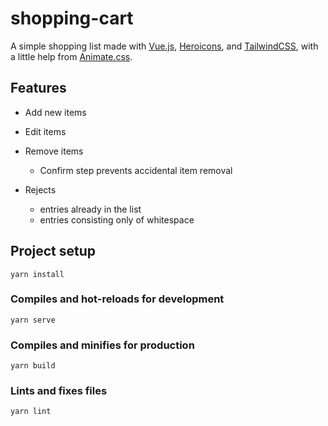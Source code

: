 # shopping-cart

A simple shopping list made with [Vue.js](https://vuejs.org/), [Heroicons](https://github.com/refactoringui/heroicons), and [TailwindCSS](https://tailwindcss.com/), with a little help from [Animate.css](https://animate.style/).

## Features

* Add new items
* Edit items
* Remove items
  * Confirm step prevents accidental item removal

* Rejects
  * entries already in the list
  * entries consisting only of whitespace

## Project setup
```
yarn install
```

### Compiles and hot-reloads for development
```
yarn serve
```

### Compiles and minifies for production
```
yarn build
```

### Lints and fixes files
```
yarn lint
```
